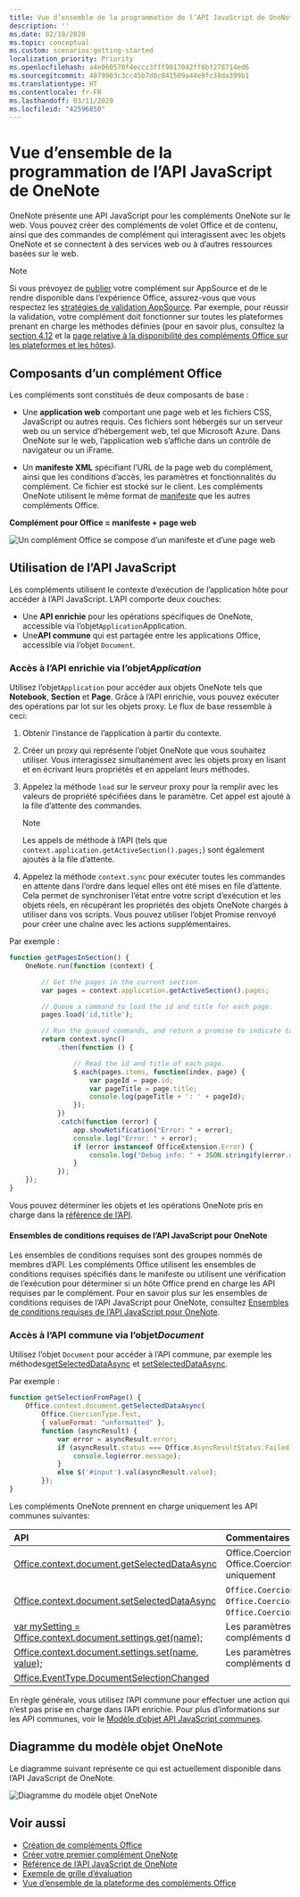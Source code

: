 ```yaml
---
title: Vue d’ensemble de la programmation de l’API JavaScript de OneNote
description: ''
ms.date: 02/19/2020
ms.topic: conceptual
ms.custom: scenarios:getting-started
localization_priority: Priority
ms.openlocfilehash: a4e060570f4eccc3fff9017042ff6bf278714ed6
ms.sourcegitcommit: 4079903c3cc45b7d8c041509a44e9fc38da399b1
ms.translationtype: HT
ms.contentlocale: fr-FR
ms.lasthandoff: 03/11/2020
ms.locfileid: "42596850"
---
```

# <a name="onenote-javascript-api-programming-overview"></a>Vue d’ensemble de la programmation de l’API JavaScript de OneNote

OneNote présente une API JavaScript pour les compléments OneNote sur le web. Vous pouvez créer des compléments de volet Office et de contenu, ainsi que des commandes de complément qui interagissent avec les objets OneNote et se connectent à des services web ou à d’autres ressources basées sur le web.

> [!NOTE]
> Si vous prévoyez de [publier](../publish/publish.md) votre complément sur AppSource et de le rendre disponible dans l’expérience Office, assurez-vous que vous respectez les [stratégies de validation AppSource](/office/dev/store/validation-policies). Par exemple, pour réussir la validation, votre complément doit fonctionner sur toutes les plateformes prenant en charge les méthodes définies (pour en savoir plus, consultez la [section 4.12](/office/dev/store/validation-policies#4-apps-and-add-ins-behave-predictably) et la [page relative à la disponibilité des compléments Office sur les plateformes et les hôtes](../overview/office-add-in-availability.md)).

## <a name="components-of-an-office-add-in"></a>Composants d’un complément Office

Les compléments sont constitués de deux composants de base :

- Une **application web** comportant une page web et les fichiers CSS, JavaScript ou autres requis. Ces fichiers sont hébergés sur un serveur web ou un service d’hébergement web, tel que Microsoft Azure. Dans OneNote sur le web, l’application web s’affiche dans un contrôle de navigateur ou un iFrame.

- Un **manifeste XML** spécifiant l’URL de la page web du complément, ainsi que les conditions d’accès, les paramètres et fonctionnalités du complément. Ce fichier est stocké sur le client. Les compléments OneNote utilisent le même format de [manifeste](../develop/add-in-manifests.md) que les autres compléments Office.

**Complément pour Office = manifeste + page web**

![Un complément Office se compose d’un manifeste et d’une page web](../images/onenote-add-in.png)

## <a name="using-the-javascript-api"></a>Utilisation de l’API JavaScript

Les compléments utilisent le contexte d’exécution de l’application hôte pour accéder à l’API JavaScript. L’API comporte deux couches:

- Une **API enrichie** pour les opérations spécifiques de OneNote, accessible via l’objet`Application`Application.
- Une**API commune** qui est partagée entre les applications Office, accessible via l’objet `Document`.

### <a name="accessing-the-host-specific-api-through-the-application-object"></a>Accès à l’API enrichie via l’objet*Application*

Utilisez l’objet`Application` pour accéder aux objets OneNote tels que **Notebook**, **Section** et **Page**. Grâce à l’API enrichie, vous pouvez exécuter des opérations par lot sur les objets proxy. Le flux de base ressemble à ceci:

1. Obtenir l’instance de l’application à partir du contexte.

2. Créer un proxy qui représente l’objet OneNote que vous souhaitez utiliser. Vous interagissez simultanément avec les objets proxy en lisant et en écrivant leurs propriétés et en appelant leurs méthodes.

3. Appelez la méthode `load` sur le serveur proxy pour la remplir avec les valeurs de propriété spécifiées dans le paramètre. Cet appel est ajouté à la file d’attente des commandes.

   > [!NOTE]
   > Les appels de méthode à l’API (tels que `context.application.getActiveSection().pages;`) sont également ajoutés à la file d’attente.

4. Appelez la méthode `context.sync` pour exécuter toutes les commandes en attente dans l’ordre dans lequel elles ont été mises en file d’attente. Cela permet de synchroniser l’état entre votre script d’exécution et les objets réels, en récupérant les propriétés des objets OneNote chargés à utiliser dans vos scripts. Vous pouvez utiliser l’objet Promise renvoyé pour créer une chaîne avec les actions supplémentaires.

Par exemple :

```js
function getPagesInSection() {
    OneNote.run(function (context) {

        // Get the pages in the current section.
        var pages = context.application.getActiveSection().pages;

        // Queue a command to load the id and title for each page.
        pages.load('id,title');

        // Run the queued commands, and return a promise to indicate task completion.
        return context.sync()
            .then(function () {

                // Read the id and title of each page.
                $.each(pages.items, function(index, page) {
                    var pageId = page.id;
                    var pageTitle = page.title;
                    console.log(pageTitle + ': ' + pageId);
                });
            })
            .catch(function (error) {
                app.showNotification("Error: " + error);
                console.log("Error: " + error);
                if (error instanceof OfficeExtension.Error) {
                    console.log("Debug info: " + JSON.stringify(error.debugInfo));
                }
            });
    });
}
```

Vous pouvez déterminer les objets et les opérations OneNote pris en charge dans la [référence de l’API](../reference/overview/onenote-add-ins-javascript-reference.md).

#### <a name="onenote-javascript-api-requirement-sets"></a>Ensembles de conditions requises de l’API JavaScript pour OneNote

Les ensembles de conditions requises sont des groupes nommés de membres d’API. Les compléments Office utilisent les ensembles de conditions requises spécifiés dans le manifeste ou utilisent une vérification de l’exécution pour déterminer si un hôte Office prend en charge les API requises par le complément. Pour en savoir plus sur les ensembles de conditions requises de l’API JavaScript pour OneNote, consultez [Ensembles de conditions requises de l’API JavaScript pour OneNote](../reference/requirement-sets/onenote-api-requirement-sets.md).

### <a name="accessing-the-common-api-through-the-document-object"></a>Accès à l’API commune via l’objet*Document*

Utilisez l’objet `Document` pour accéder à l’API commune, par exemple les méthodes[getSelectedDataAsync](/javascript/api/office/office.document#getselecteddataasync-coerciontype--options--callback-) et [setSelectedDataAsync](/javascript/api/office/office.document#setselecteddataasync-data--options--callback-).


Par exemple :  

```js
function getSelectionFromPage() {
    Office.context.document.getSelectedDataAsync(
        Office.CoercionType.Text,
        { valueFormat: "unformatted" },
        function (asyncResult) {
            var error = asyncResult.error;
            if (asyncResult.status === Office.AsyncResultStatus.Failed) {
                console.log(error.message);
            }
            else $('#input').val(asyncResult.value);
        });
}
```

Les compléments OneNote prennent en charge uniquement les API communes suivantes:

| API | Commentaires |
|:------|:------|
| [Office.context.document.getSelectedDataAsync](/javascript/api/office/office.document#getselecteddataasync-coerciontype--options--callback-) | Office.CoercionType.Text`Office.CoercionType.Text` et Office.CoercionType.Matrix`Office.CoercionType.Matrix` uniquement |
| [Office.context.document.setSelectedDataAsync](/javascript/api/office/office.document#setselecteddataasync-data--options--callback-) | `Office.CoercionType.Text`, `Office.CoercionType.Image`et `Office.CoercionType.Html` uniquement | 
| [var mySetting = Office.context.document.settings.get(name);](/javascript/api/office/office.settings#get-name-) | Les paramètres sont pris en charge par les compléments de contenu uniquement | 
| [Office.context.document.settings.set(name, value);](/javascript/api/office/office.settings#set-name--value-) | Les paramètres sont pris en charge par les compléments de contenu uniquement | 
| [Office.EventType.DocumentSelectionChanged](/javascript/api/office/office.documentselectionchangedeventargs) ||

En règle générale, vous utilisez l’API commune pour effectuer une action qui n’est pas prise en charge dans l’API enrichie. Pour plus d’informations sur les API communes, voir le [Modèle d’objet API JavaScript communes](../develop/office-javascript-api-object-model.md).


<a name="om-diagram"></a>
## <a name="onenote-object-model-diagram"></a>Diagramme du modèle objet OneNote 
Le diagramme suivant représente ce qui est actuellement disponible dans l’API JavaScript de OneNote.

  ![Diagramme du modèle objet OneNote](../images/onenote-om.png)


## <a name="see-also"></a>Voir aussi

- [Création de compléments Office](../overview/office-add-ins-fundamentals.md)
- [Créer votre premier complément OneNote](../quickstarts/onenote-quickstart.md)
- [Référence de l’API JavaScript de OneNote](../reference/overview/onenote-add-ins-javascript-reference.md)
- [Exemple de grille d’évaluation](https://github.com/OfficeDev/OneNote-Add-in-Rubric-Grader)
- [Vue d’ensemble de la plateforme des compléments Office](../overview/office-add-ins.md)
